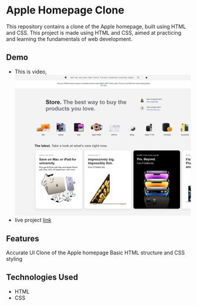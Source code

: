 # Apple Homepage Clone
This repository contains a clone of the Apple homepage, built using HTML and CSS. This project is made using HTML and CSS, aimed at practicing and learning the fundamentals of web development.

## Demo
* This is video, [![Watch the video](https://github.com/Rishabh022/Apple-clone/blob/main/homepage.jpeg)](https://www.linkedin.com/posts/bhatiarishabh02_webdevelopment-html-css-activity-7096712952170356736-UnyV?utm_source=share&utm_medium=member_desktop)
* live project [link](https://rishabh022.github.io/Apple-clone/)

## Features
Accurate UI Clone of the Apple homepage
Basic HTML structure and CSS styling

## Technologies Used
* HTML
* CSS
